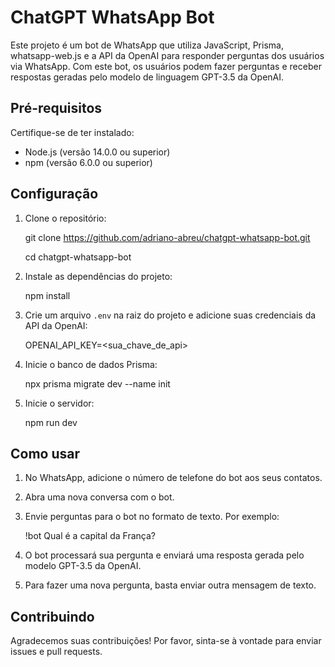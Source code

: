# ChatGPT WhatsApp Bot

Este projeto é um bot de WhatsApp que utiliza JavaScript, Prisma, whatsapp-web.js e a API da OpenAI para responder perguntas dos usuários via WhatsApp. Com este bot, os usuários podem fazer perguntas e receber respostas geradas pelo modelo de linguagem GPT-3.5 da OpenAI.

## Pré-requisitos

Certifique-se de ter instalado:

- Node.js (versão 14.0.0 ou superior)
- npm (versão 6.0.0 ou superior)

## Configuração

1. Clone o repositório:

    git clone https://github.com/adriano-abreu/chatgpt-whatsapp-bot.git
    
    cd chatgpt-whatsapp-bot
   

2. Instale as dependências do projeto:

  
   npm install
   

3. Crie um arquivo `.env` na raiz do projeto e adicione suas credenciais da API da OpenAI:

  
   OPENAI_API_KEY=<sua_chave_de_api>
   

4. Inicie o banco de dados Prisma:

   
   npx prisma migrate dev --name init
   

5. Inicie o servidor:

   
   npm run dev
   

## Como usar

1. No WhatsApp, adicione o número de telefone do bot aos seus contatos.

2. Abra uma nova conversa com o bot.

3. Envie perguntas para o bot no formato de texto. Por exemplo:

   
   !bot Qual é a capital da França?
   

4. O bot processará sua pergunta e enviará uma resposta gerada pelo modelo GPT-3.5 da OpenAI.

5. Para fazer uma nova pergunta, basta enviar outra mensagem de texto.

## Contribuindo

Agradecemos suas contribuições! Por favor, sinta-se à vontade para enviar issues e pull requests.

